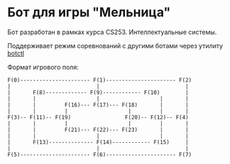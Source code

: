 # Бот для игры "Мельница"

Бот разработан в рамках курса CS253. Интеллектуальные системы.

Поддерживает режим соревнований с другими ботами через утилиту [botctl](https://github.com/RobolabGs2/botctl)

Формат игрового поля:

```
F(0)---------------------- F(1)---------------------- F(2)
|                           |                           |
|       F(8)------------- F(9)------------ F(10)        |
|       |                   |                   |       |
|       |         F(16)--- F(17)--- F(18)       |       |
|       |         |                   |         |       |
F(3)-- F(11)-- F(19)                 F(20)-- F(12)-- F(4)
|       |         |                   |         |       |
|       |         F(21)--- F(22)--- F(23)       |       |
|       |                   |                   |       |
|       F(13)-------------- F(14)------------ F(15)     |
|                           |                           |
F(5)---------------------- F(6)---------------------- F(7)
```
